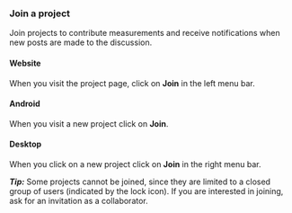 ### Join a project

Join projects to contribute measurements and receive notifications when new posts are made to the discussion.

#### Website

When you visit the project page, click on **Join** in the left menu bar.

#### Android

When you visit a new project click on **Join**.

#### Desktop

When you click on a new project click on **Join** in the right menu bar.

***Tip:*** Some projects cannot be joined, since they are limited to a closed group of users (indicated by the <i class="fa fa-lock"></i> lock icon). If you are interested in joining, ask for an invitation as a collaborator.